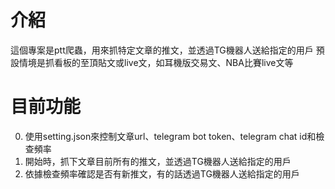 # 介紹
這個專案是ptt爬蟲，用來抓特定文章的推文，並透過TG機器人送給指定的用戶
預設情境是抓看板的至頂貼文或live文，如耳機版交易文、NBA比賽live文等

# 目前功能
0. 使用setting.json來控制文章url、telegram bot token、telegram chat id和檢查頻率
1. 開始時，抓下文章目前所有的推文，並透過TG機器人送給指定的用戶
2. 依據檢查頻率確認是否有新推文，有的話透過TG機器人送給指定的用戶